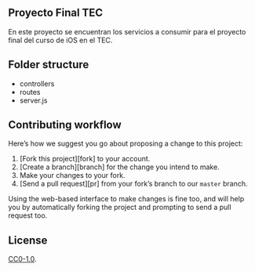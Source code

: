 ## Proyecto Final TEC

En este proyecto se encuentran los servicios a
consumir para el proyecto final del curso
de iOS en el TEC.

## Folder structure
- controllers
- routes
- server.js

## Contributing workflow

Here’s how we suggest you go about proposing a change to this project:

1. [Fork this project][fork] to your account.
2. [Create a branch][branch] for the change you intend to make.
3. Make your changes to your fork.
4. [Send a pull request][pr] from your fork’s branch to our `master` branch.

Using the web-based interface to make changes is fine too, and will help you
by automatically forking the project and prompting to send a pull request too.

## License

[CC0-1.0](./LICENSE).
